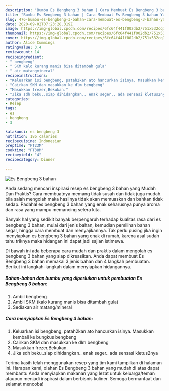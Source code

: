 ```yaml
---
description: "Bumbu Es Bengbeng 3 bahan | Cara Membuat Es Bengbeng 3 bahan Yang Lezat"
title: "Bumbu Es Bengbeng 3 bahan | Cara Membuat Es Bengbeng 3 bahan Yang Lezat"
slug: 476-bumbu-es-bengbeng-3-bahan-cara-membuat-es-bengbeng-3-bahan-yang-lezat
date: 2020-09-02T07:23:28.319Z
image: https://img-global.cpcdn.com/recipes/6fc64f441f002db2/751x532cq70/es-bengbeng-3-bahan-foto-resep-utama.jpg
thumbnail: https://img-global.cpcdn.com/recipes/6fc64f441f002db2/751x532cq70/es-bengbeng-3-bahan-foto-resep-utama.jpg
cover: https://img-global.cpcdn.com/recipes/6fc64f441f002db2/751x532cq70/es-bengbeng-3-bahan-foto-resep-utama.jpg
author: Alice Cummings
ratingvalue: 3.4
reviewcount: 14
recipeingredient:
- " bengbeng"
- " SKM kalo kurang manis bisa ditambah gula"
- " air matangmineral"
recipeinstructions:
- "Keluarkan isi bengbeng, patah2kan ato hancurkan isinya. Masukkan kembali ke bungkus bengbeng"
- "Cairkan SKM dan masukkan ke dlm bengbeng"
- "Masukkan frezer,Bekukan."
- "Jika sdh beku..siap dihidangkan.. enak seger.. ada sensasi kletus2nya"
categories:
- Resep
tags:
- es
- bengbeng
- 3

katakunci: es bengbeng 3 
nutrition: 186 calories
recipecuisine: Indonesian
preptime: "PT23M"
cooktime: "PT38M"
recipeyield: "4"
recipecategory: Dinner

---
```



![Es Bengbeng 3 bahan](https://img-global.cpcdn.com/recipes/6fc64f441f002db2/751x532cq70/es-bengbeng-3-bahan-foto-resep-utama.jpg)

Anda sedang mencari inspirasi resep es bengbeng 3 bahan yang Mudah Dan Praktis? Cara membuatnya memang tidak susah dan tidak juga mudah. bila salah mengolah maka hasilnya tidak akan memuaskan dan bahkan tidak sedap. Padahal es bengbeng 3 bahan yang enak seharusnya punya aroma dan rasa yang mampu memancing selera kita.

Banyak hal yang sedikit banyak berpengaruh terhadap kualitas rasa dari es bengbeng 3 bahan, mulai dari jenis bahan, kemudian pemilihan bahan segar, hingga cara membuat dan menyajikannya. Tak perlu pusing jika ingin menyiapkan es bengbeng 3 bahan yang enak di rumah, karena asal sudah tahu triknya maka hidangan ini dapat jadi sajian istimewa.




Di bawah ini ada beberapa cara mudah dan praktis dalam mengolah es bengbeng 3 bahan yang siap dikreasikan. Anda dapat membuat Es Bengbeng 3 bahan memakai 3 jenis bahan dan 4 langkah pembuatan. Berikut ini langkah-langkah dalam menyiapkan hidangannya.

<!--inarticleads1-->

##### Bahan-bahan dan bumbu yang diperlukan untuk pembuatan Es Bengbeng 3 bahan:

1. Ambil  bengbeng
1. Ambil  SKM (kalo kurang manis bisa ditambah gula)
1. Sediakan  air matang/mineral




<!--inarticleads2-->

##### Cara menyiapkan Es Bengbeng 3 bahan:

1. Keluarkan isi bengbeng, patah2kan ato hancurkan isinya. Masukkan kembali ke bungkus bengbeng
1. Cairkan SKM dan masukkan ke dlm bengbeng
1. Masukkan frezer,Bekukan.
1. Jika sdh beku..siap dihidangkan.. enak seger.. ada sensasi kletus2nya




Terima kasih telah menggunakan resep yang tim kami tampilkan di halaman ini. Harapan kami, olahan Es Bengbeng 3 bahan yang mudah di atas dapat membantu Anda menyiapkan makanan yang lezat untuk keluarga/teman ataupun menjadi inspirasi dalam berbisnis kuliner. Semoga bermanfaat dan selamat mencoba!
